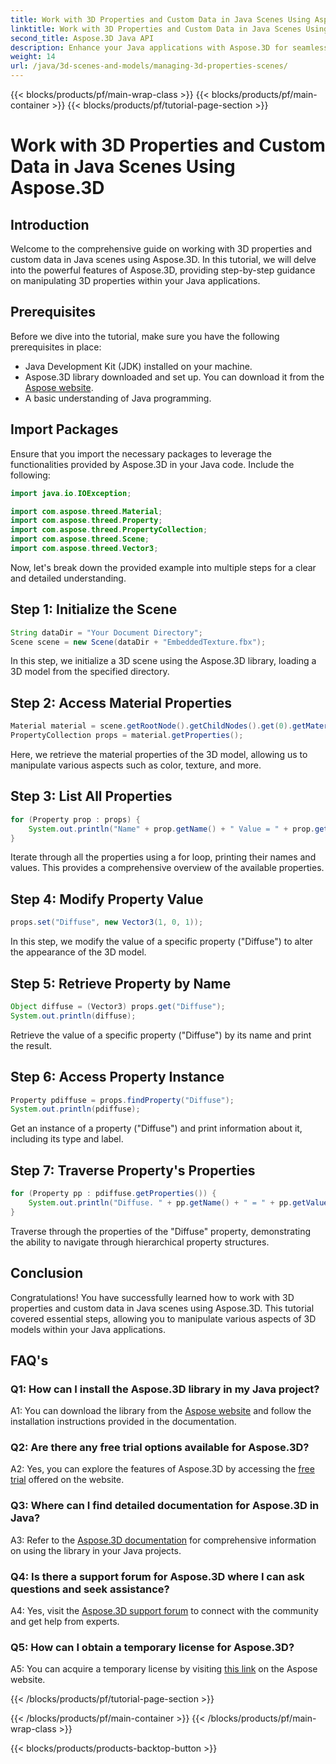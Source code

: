 ```yaml
---
title: Work with 3D Properties and Custom Data in Java Scenes Using Aspose.3D
linktitle: Work with 3D Properties and Custom Data in Java Scenes Using Aspose.3D
second_title: Aspose.3D Java API
description: Enhance your Java applications with Aspose.3D for seamless 3D property manipulation. Follow our tutorial for step-by-step guidance.
weight: 14
url: /java/3d-scenes-and-models/managing-3d-properties-scenes/
---
```


{{< blocks/products/pf/main-wrap-class >}}
{{< blocks/products/pf/main-container >}}
{{< blocks/products/pf/tutorial-page-section >}}

# Work with 3D Properties and Custom Data in Java Scenes Using Aspose.3D

## Introduction

Welcome to the comprehensive guide on working with 3D properties and custom data in Java scenes using Aspose.3D. In this tutorial, we will delve into the powerful features of Aspose.3D, providing step-by-step guidance on manipulating 3D properties within your Java applications.

## Prerequisites

Before we dive into the tutorial, make sure you have the following prerequisites in place:

- Java Development Kit (JDK) installed on your machine.
- Aspose.3D library downloaded and set up. You can download it from the [Aspose website](https://releases.aspose.com/3d/java/).
- A basic understanding of Java programming.

## Import Packages

Ensure that you import the necessary packages to leverage the functionalities provided by Aspose.3D in your Java code. Include the following:

```java
import java.io.IOException;

import com.aspose.threed.Material;
import com.aspose.threed.Property;
import com.aspose.threed.PropertyCollection;
import com.aspose.threed.Scene;
import com.aspose.threed.Vector3;
```

Now, let's break down the provided example into multiple steps for a clear and detailed understanding.

## Step 1: Initialize the Scene

```java
String dataDir = "Your Document Directory";
Scene scene = new Scene(dataDir + "EmbeddedTexture.fbx");
```

In this step, we initialize a 3D scene using the Aspose.3D library, loading a 3D model from the specified directory.

## Step 2: Access Material Properties

```java
Material material = scene.getRootNode().getChildNodes().get(0).getMaterial();
PropertyCollection props = material.getProperties();
```

Here, we retrieve the material properties of the 3D model, allowing us to manipulate various aspects such as color, texture, and more.

## Step 3: List All Properties

```java
for (Property prop : props) {
    System.out.println("Name" + prop.getName() + " Value = " + prop.getValue());
}
```

Iterate through all the properties using a for loop, printing their names and values. This provides a comprehensive overview of the available properties.

## Step 4: Modify Property Value

```java
props.set("Diffuse", new Vector3(1, 0, 1));
```

In this step, we modify the value of a specific property ("Diffuse") to alter the appearance of the 3D model.

## Step 5: Retrieve Property by Name

```java
Object diffuse = (Vector3) props.get("Diffuse");
System.out.println(diffuse);
```

Retrieve the value of a specific property ("Diffuse") by its name and print the result.

## Step 6: Access Property Instance

```java
Property pdiffuse = props.findProperty("Diffuse");
System.out.println(pdiffuse);
```

Get an instance of a property ("Diffuse") and print information about it, including its type and label.

## Step 7: Traverse Property's Properties

```java
for (Property pp : pdiffuse.getProperties()) {
    System.out.println("Diffuse. " + pp.getName() + " = " + pp.getValue());
}
```

Traverse through the properties of the "Diffuse" property, demonstrating the ability to navigate through hierarchical property structures.

## Conclusion

Congratulations! You have successfully learned how to work with 3D properties and custom data in Java scenes using Aspose.3D. This tutorial covered essential steps, allowing you to manipulate various aspects of 3D models within your Java applications.

## FAQ's

### Q1: How can I install the Aspose.3D library in my Java project?

A1: You can download the library from the [Aspose website](https://releases.aspose.com/3d/java/) and follow the installation instructions provided in the documentation.

### Q2: Are there any free trial options available for Aspose.3D?

A2: Yes, you can explore the features of Aspose.3D by accessing the [free trial](https://releases.aspose.com/) offered on the website.

### Q3: Where can I find detailed documentation for Aspose.3D in Java?

A3: Refer to the [Aspose.3D documentation](https://reference.aspose.com/3d/java/) for comprehensive information on using the library in your Java projects.

### Q4: Is there a support forum for Aspose.3D where I can ask questions and seek assistance?

A4: Yes, visit the [Aspose.3D support forum](https://forum.aspose.com/c/3d/18) to connect with the community and get help from experts.

### Q5: How can I obtain a temporary license for Aspose.3D?

A5: You can acquire a temporary license by visiting [this link](https://purchase.aspose.com/temporary-license/) on the Aspose website.

{{< /blocks/products/pf/tutorial-page-section >}}

{{< /blocks/products/pf/main-container >}}
{{< /blocks/products/pf/main-wrap-class >}}

{{< blocks/products/products-backtop-button >}}
